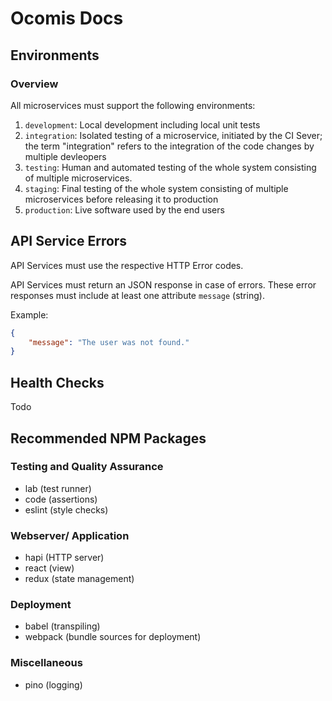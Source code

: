 # Ocomis Docs

## Environments

### Overview

All microservices must support the following environments:

1) `development`: Local development including local unit tests
2) `integration`: Isolated testing of a microservice, initiated by the CI Sever; the term "integration" refers to the integration of the code changes by multiple devleopers
3) `testing`: Human and automated testing of the whole system consisting of multiple microservices.
4) `staging`: Final testing of the whole system consisting of multiple microservices before releasing it to production
5) `production`: Live software used by the end users

## API Service Errors

API Services must use the respective HTTP Error codes.

API Services must return an JSON response in case of errors. These error responses must include at least one attribute `message` (string).

Example:

```json
{
    "message": "The user was not found."
}
````

## Health Checks

Todo

## Recommended NPM Packages

### Testing and Quality Assurance

* lab (test runner)
* code (assertions)
* eslint (style checks)

### Webserver/ Application

* hapi (HTTP server)
* react (view)
* redux (state management)

### Deployment

* babel (transpiling)
* webpack (bundle sources for deployment)

### Miscellaneous

* pino (logging)
